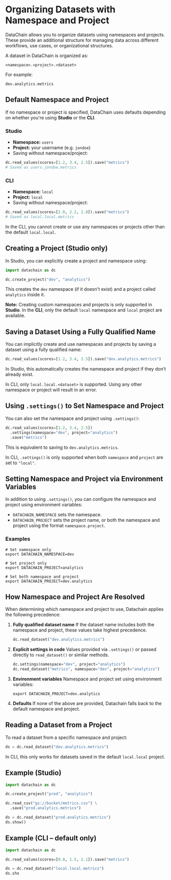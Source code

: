 # Organizing Datasets with Namespace and Project

DataChain allows you to organize datasets using namespaces and projects. These provide an additional structure for managing data across different workflows, use cases, or organizational structures.

A dataset in DataChain is organized as:

```
<namespace>.<project>.<dataset>
```

For example:

```
dev.analytics.metrics
```

## Default Namespace and Project

If no namespace or project is specified, DataChain uses defaults depending on whether you're using **Studio** or the **CLI**.

### Studio

- **Namespace:** `users`
- **Project:** your username (e.g. `jondoe`)
- Saving without namespace/project:

```python
dc.read_values(scores=[1.2, 3.4, 2.5]).save("metrics")
# Saved as users.jondoe.metrics
```

### CLI

- **Namespace:** `local`
- **Project:** `local`
- Saving without namespace/project:

```python
dc.read_values(scores=[2.0, 2.2, 2.8]).save("metrics")
# Saved as local.local.metrics
```

In the CLI, you cannot create or use any namespaces or projects other than the default `local.local`.

## Creating a Project (Studio only)

In Studio, you can explicitly create a project and namespace using:

```python
import datachain as dc

dc.create_project("dev", "analytics")
```

This creates the `dev` namespace (if it doesn't exist) and a project called `analytics` inside it.

**Note:** Creating custom namespaces and projects is only supported in **Studio**. In the **CLI**, only the default `local` namespace and `local` project are available.

## Saving a Dataset Using a Fully Qualified Name

You can implicitly create and use namespaces and projects by saving a dataset using a fully qualified name:

```python
dc.read_values(scores=[1.2, 3.4, 2.5]).save("dev.analytics.metrics")
```

In Studio, this automatically creates the namespace and project if they don’t already exist.

In CLI, only `local.local.<dataset>` is supported. Using any other namespace or project will result in an error.

## Using `.settings()` to Set Namespace and Project

You can also set the namespace and project using `.settings()`:

```python
dc.read_values(scores=[1.2, 3.4, 2.5])
  .settings(namespace="dev", project="analytics")
  .save("metrics")
```

This is equivalent to saving to `dev.analytics.metrics`.

In CLI, `.settings()` is only supported when both `namespace` and `project` are set to `"local"`.

## Setting Namespace and Project via Environment Variables

In addition to using `.settings()`, you can configure the namespace and project using environment variables:

- `DATACHAIN_NAMESPACE` sets the namespace.
- `DATACHAIN_PROJECT` sets the project name, or both the namespace and project using the format `namespace.project`.

### Examples

```
# Set namespace only
export DATACHAIN_NAMESPACE=dev

# Set project only
export DATACHAIN_PROJECT=analytics

# Set both namespace and project
export DATACHAIN_PROJECT=dev.analytics
```

##  How Namespace and Project Are Resolved

When determining which namespace and project to use, Datachain applies the following precedence:

1. **Fully qualified dataset name**
   If the dataset name includes both the namespace and project, these values take highest precedence.
   ```python
   dc.read_dataset("dev.analytics.metrics")

2. **Explicit settings in code**
   Values provided via `.settings()` or passed directly to `read_dataset()` or similar methods.
   ```python
   dc.settings(namespace="dev", project="analytics")
   dc.read_dataset("metrics", namespace="dev", project="analytics")
   ```
3. **Environment variables**
   Namespace and project set using environment variables:
   ```console
   export DATACHAIN_PROJECT=dev.analytics
   ```
4. **Defaults**
If none of the above are provided, Datachain falls back to the default namespace and project.

## Reading a Dataset from a Project

To read a dataset from a specific namespace and project:

```python
ds = dc.read_dataset("dev.analytics.metrics")
```

In CLI, this only works for datasets saved in the default `local.local` project.


## Example (Studio)

```python
import datachain as dc

dc.create_project("prod", "analytics")

dc.read_csv("gs://bucket/metrics.csv") \
  .save("prod.analytics.metrics")

ds = dc.read_dataset("prod.analytics.metrics")
ds.show()
```

## Example (CLI – default only)

```python
import datachain as dc

dc.read_values(scores=[0.8, 1.5, 2.1]).save("metrics")

ds = dc.read_dataset("local.local.metrics")
ds.sho
